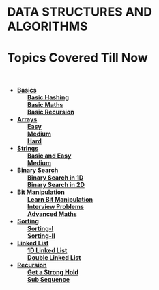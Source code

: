 <h1><b>DATA STRUCTURES AND ALGORITHMS</b></h1>
<h1>Topics Covered Till Now</h1>
<br>

<ul>
<li ><b><a href="https://github.com/kaustubh0777/DSA_Redefined/tree/master/basics">Basics</a></b>
<ul><b><a href="https://github.com/kaustubh0777/DSA_Redefined/tree/master/basics/basic_hashing">Basic Hashing</a></b></ul>
<ul><b><a href="https://github.com/kaustubh0777/DSA_Redefined/tree/master/basics/basic_maths">Basic Maths</a></b></ul>
<ul><b><a href="https://github.com/kaustubh0777/DSA_Redefined/tree/master/basics/basic_recursion">Basic Recursion</a></b></ul>

</li>

<li ><b><a href="https://github.com/kaustubh0777/DSA_Redefined/tree/master/arrays/">Arrays</a></b>
<ul><b><a href="https://github.com/kaustubh0777/DSA_Redefined/tree/master/arrays/easy">Easy</a></b></ul>
<ul><b><a href="https://github.com/kaustubh0777/DSA_Redefined/tree/master/arrays/medium">Medium</a></b></ul>
<ul><b><a href="https://github.com/kaustubh0777/DSA_Redefined/tree/master/arrays/hard">Hard</a></b></ul>
</li>

<li ><b><a href="https://github.com/kaustubh0777/DSA_Redefined/tree/master/strings/">Strings</a></b>
<ul><b><a href="https://github.com/kaustubh0777/DSA_Redefined/tree/master/strings/basic_and_easy">Basic and Easy</a></b></ul>
<ul><b><a href="https://github.com/kaustubh0777/DSA_Redefined/tree/master/strings/medium">Medium</a></b></ul>

</li>

<li ><b><a href="https://github.com/kaustubh0777/DSA_Redefined/tree/master/binary_search/">Binary Search</a></b>
<ul><b><a href="https://github.com/kaustubh0777/DSA_Redefined/tree/master/binary_search/binary_search_1D">Binary Search in 1D</a></b></ul>
<ul><b><a href="https://github.com/kaustubh0777/DSA_Redefined/tree/master/binary_search/binary_search_2D">Binary Search in 2D</a></b></ul>

</li>

<li ><b><a href="https://github.com/kaustubh0777/DSA_Redefined/tree/master/bit_manipulation/">Bit Manipulation</a></b>
<ul><b><a href="https://github.com/kaustubh0777/DSA_Redefined/tree/master/bit_manipulation/learn_bit_manipulation">Learn Bit Manipulation</a></b></ul>
<ul><b><a href="https://github.com/kaustubh0777/DSA_Redefined/tree/master/bit_manipulation/interview_problems">Interview Problems</a></b></ul>

<ul><b><a href="https://github.com/kaustubh0777/DSA_Redefined/tree/master/bit_manipulation/advanced_maths">Advanced Maths</a></b></ul>

</li>

<li ><b><a href="https://github.com/kaustubh0777/DSA_Redefined/tree/master/sorting/">Sorting</a></b>

<ul><b><a href="https://github.com/kaustubh0777/DSA_Redefined/tree/master/sorting/sorting-I">Sorting-I</a></b></ul>
<ul><b><a href="https://github.com/kaustubh0777/DSA_Redefined/tree/master/arrays/sorting/sorting-II">Sorting-II</a></b></ul>

</li>

</li>

<li ><b><a href="https://github.com/kaustubh0777/DSA_Redefined/tree/master/linked_list/">Linked List</a></b>

<ul><b><a href="https://github.com/kaustubh0777/DSA_Redefined/tree/master/linked_list/1d_linked_list">1D Linked List</a></b></ul>
<ul><b><a href="https://github.com/kaustubh0777/DSA_Redefined/tree/master/linked_list/double_linked_list">Double Linked List</a></b></ul>

</li>


<li ><b><a href="https://github.com/kaustubh0777/DSA_Redefined/tree/master/recursion/">Recursion</a></b>

<ul><b><a href="https://github.com/kaustubh0777/DSA_Redefined/tree/master/recursion/get_a_strong_hold">Get a Strong Hold</a></b></ul>
<ul><b><a href="https://github.com/kaustubh0777/DSA_Redefined/tree/master/recursion/subsequence">Sub Sequence</a></b></ul>

</li>



</ul>
